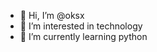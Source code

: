 - 👋 Hi, I’m @oksx
- 👀 I’m interested in technology
- 🌱 I’m currently learning python

<!---
oksx/oksx is a ✨ special ✨ repository because its `README.md` (this file) appears on your GitHub profile.
You can click the Preview link to take a look at your changes.
--->
